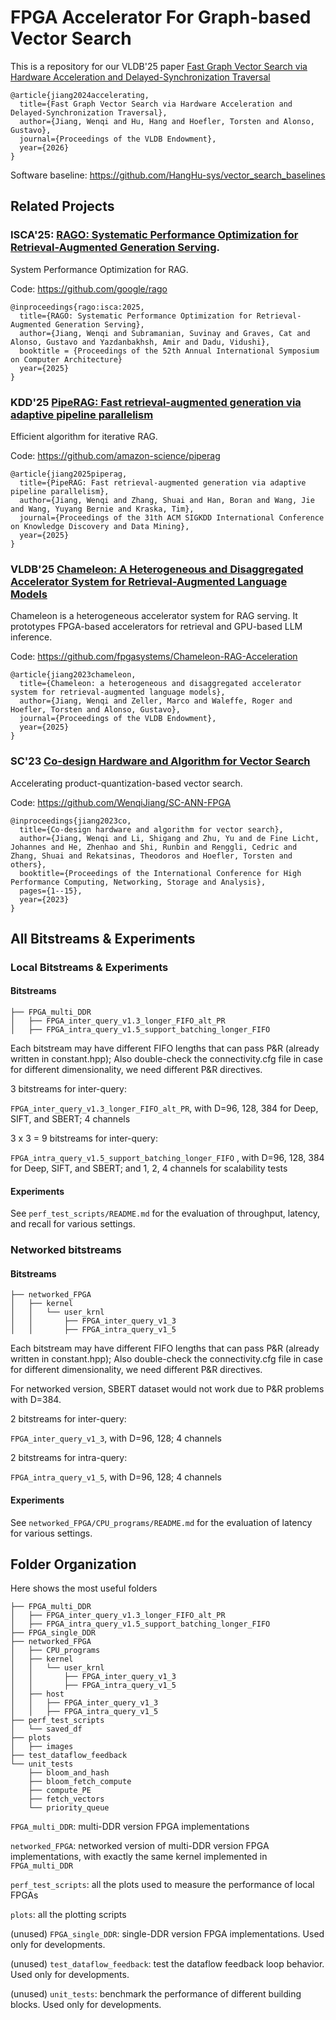# FPGA Accelerator For Graph-based Vector Search

This is a repository for our VLDB'25 paper [Fast Graph Vector Search via Hardware Acceleration and Delayed-Synchronization Traversal](https://arxiv.org/abs/2406.12385)

```
@article{jiang2024accelerating,
  title={Fast Graph Vector Search via Hardware Acceleration and Delayed-Synchronization Traversal},
  author={Jiang, Wenqi and Hu, Hang and Hoefler, Torsten and Alonso, Gustavo},
  journal={Proceedings of the VLDB Endowment},
  year={2026}
}
```

Software baseline: https://github.com/HangHu-sys/vector_search_baselines

## Related Projects

### ISCA'25: [RAGO: Systematic Performance Optimization for Retrieval-Augmented Generation Serving](https://arxiv.org/pdf/2503.14649). 

System Performance Optimization for RAG.

Code: https://github.com/google/rago 

```
@inproceedings{rago:isca:2025,
  title={RAGO: Systematic Performance Optimization for Retrieval-Augmented Generation Serving},
  author={Jiang, Wenqi and Subramanian, Suvinay and Graves, Cat and Alonso, Gustavo and Yazdanbakhsh, Amir and Dadu, Vidushi},
  booktitle = {Proceedings of the 52th Annual International Symposium on Computer Architecture}
  year={2025}
}
```

### KDD'25 [PipeRAG: Fast retrieval-augmented generation via adaptive pipeline parallelism](https://www.amazon.science/publications/piperag-fast-retrieval-augmented-generation-via-adaptive-pipeline-parallelism)

Efficient algorithm for iterative RAG. 

Code: https://github.com/amazon-science/piperag 

```
@article{jiang2025piperag,
  title={PipeRAG: Fast retrieval-augmented generation via adaptive pipeline parallelism},
  author={Jiang, Wenqi and Zhang, Shuai and Han, Boran and Wang, Jie and Wang, Yuyang Bernie and Kraska, Tim},
  journal={Proceedings of the 31th ACM SIGKDD International Conference on Knowledge Discovery and Data Mining},
  year={2025}
}
```

### VLDB'25 [Chameleon: A Heterogeneous and Disaggregated Accelerator System for Retrieval-Augmented Language Models](https://arxiv.org/pdf/2310.09949)

Chameleon is a heterogeneous accelerator system for RAG serving. It prototypes FPGA-based accelerators for retrieval and GPU-based LLM inference.

Code: https://github.com/fpgasystems/Chameleon-RAG-Acceleration

```
@article{jiang2023chameleon,
  title={Chameleon: a heterogeneous and disaggregated accelerator system for retrieval-augmented language models},
  author={Jiang, Wenqi and Zeller, Marco and Waleffe, Roger and Hoefler, Torsten and Alonso, Gustavo},
  journal={Proceedings of the VLDB Endowment},
  year={2025}
}
```

### SC'23 [Co-design Hardware and Algorithm for Vector Search](https://arxiv.org/pdf/2306.11182)

Accelerating product-quantization-based vector search. 

Code: https://github.com/WenqiJiang/SC-ANN-FPGA

```
@inproceedings{jiang2023co,
  title={Co-design hardware and algorithm for vector search},
  author={Jiang, Wenqi and Li, Shigang and Zhu, Yu and de Fine Licht, Johannes and He, Zhenhao and Shi, Runbin and Renggli, Cedric and Zhang, Shuai and Rekatsinas, Theodoros and Hoefler, Torsten and others},
  booktitle={Proceedings of the International Conference for High Performance Computing, Networking, Storage and Analysis},
  pages={1--15},
  year={2023}
}
```

## All Bitstreams & Experiments

### Local Bitstreams & Experiments

#### Bitstreams

```
├── FPGA_multi_DDR
│   ├── FPGA_inter_query_v1.3_longer_FIFO_alt_PR
│   ├── FPGA_intra_query_v1.5_support_batching_longer_FIFO
```

Each bitstream may have different FIFO lengths that can pass P&R (already written in constant.hpp); Also double-check the connectivity.cfg file in case for different dimensionality, we need different P&R directives. 

3 bitstreams for inter-query:

`FPGA_inter_query_v1.3_longer_FIFO_alt_PR`, with D=96, 128, 384 for Deep, SIFT, and SBERT; 4 channels

3 x 3 = 9 bitstreams for inter-query:

`FPGA_intra_query_v1.5_support_batching_longer_FIFO` , with D=96, 128, 384 for Deep, SIFT, and SBERT; and 1, 2, 4 channels for scalability tests

#### Experiments

See `perf_test_scripts/README.md` for the evaluation of throughput, latency, and recall for various settings. 

### Networked bitstreams

#### Bitstreams

```
├── networked_FPGA
│   ├── kernel
│   │   └── user_krnl
│   │       ├── FPGA_inter_query_v1_3
│   │       ├── FPGA_intra_query_v1_5
```

Each bitstream may have different FIFO lengths that can pass P&R (already written in constant.hpp); Also double-check the connectivity.cfg file in case for different dimensionality, we need different P&R directives. 

For networked version, SBERT dataset would not work due to P&R problems with D=384.

2 bitstreams for inter-query:

`FPGA_inter_query_v1_3`, with D=96, 128; 4 channels

2 bitstreams for intra-query:

`FPGA_intra_query_v1_5`, with D=96, 128; 4 channels

#### Experiments

See `networked_FPGA/CPU_programs/README.md` for the evaluation of latency for various settings. 

## Folder Organization

Here shows the most useful folders

```
├── FPGA_multi_DDR
│   ├── FPGA_inter_query_v1.3_longer_FIFO_alt_PR
│   ├── FPGA_intra_query_v1.5_support_batching_longer_FIFO
├── FPGA_single_DDR
├── networked_FPGA
│   ├── CPU_programs
│   ├── kernel
│   │   └── user_krnl
│   │       ├── FPGA_inter_query_v1_3
│   │       ├── FPGA_intra_query_v1_5
│   ├── host
│   │   ├── FPGA_inter_query_v1_3
│   │   ├── FPGA_intra_query_v1_5
├── perf_test_scripts
│   └── saved_df
├── plots
│   ├── images
├── test_dataflow_feedback
└── unit_tests
    ├── bloom_and_hash
    ├── bloom_fetch_compute
    ├── compute_PE
    ├── fetch_vectors
    └── priority_queue
```

`FPGA_multi_DDR`: multi-DDR version FPGA implementations

`networked_FPGA`: networked version of multi-DDR version FPGA implementations, with exactly the same kernel implemented in `FPGA_multi_DDR`

`perf_test_scripts`: all the plots used to measure the performance of local FPGAs

`plots`: all the plotting scripts

(unused) `FPGA_single_DDR`: single-DDR version FPGA implementations. Used only for developments.

(unused) `test_dataflow_feedback`: test the dataflow feedback loop behavior. Used only for developments.

(unused) `unit_tests`: benchmark the performance of different building blocks. Used only for developments.
